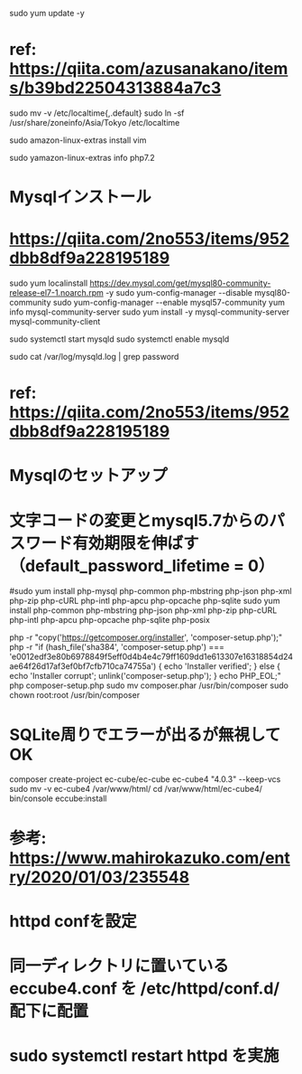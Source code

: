 sudo yum update -y

# ref: https://qiita.com/azusanakano/items/b39bd22504313884a7c3
sudo mv -v /etc/localtime{,.default}
sudo ln -sf /usr/share/zoneinfo/Asia/Tokyo /etc/localtime


sudo amazon-linux-extras install vim

sudo yamazon-linux-extras info php7.2

# Mysqlインストール
# https://qiita.com/2no553/items/952dbb8df9a228195189
sudo yum localinstall https://dev.mysql.com/get/mysql80-community-release-el7-1.noarch.rpm -y
sudo yum-config-manager --disable mysql80-community
sudo yum-config-manager --enable mysql57-community
yum info mysql-community-server
sudo yum install -y mysql-community-server mysql-community-client

sudo systemctl start mysqld
sudo systemctl enable mysqld

sudo cat /var/log/mysqld.log | grep password
# ref: https://qiita.com/2no553/items/952dbb8df9a228195189
# Mysqlのセットアップ
# 文字コードの変更とmysql5.7からのパスワード有効期限を伸ばす（default_password_lifetime = 0）

#sudo yum install php-mysql php-common php-mbstring php-json php-xml php-zip php-cURL php-intl php-apcu php-opcache php-sqlite
sudo yum install php-common php-mbstring php-json php-xml php-zip php-cURL php-intl php-apcu php-opcache php-sqlite php-posix

php -r "copy('https://getcomposer.org/installer', 'composer-setup.php');"
php -r "if (hash_file('sha384', 'composer-setup.php') === 'e0012edf3e80b6978849f5eff0d4b4e4c79ff1609dd1e613307e16318854d24ae64f26d17af3ef0bf7cfb710ca74755a') { echo 'Installer verified'; } else { echo 'Installer corrupt'; unlink('composer-setup.php'); } echo PHP_EOL;"
php composer-setup.php
sudo mv composer.phar /usr/bin/composer
sudo chown root:root /usr/bin/composer

# SQLite周りでエラーが出るが無視してOK
composer create-project ec-cube/ec-cube ec-cube4 "4.0.3" --keep-vcs
sudo mv -v ec-cube4 /var/www/html/
cd /var/www/html/ec-cube4/
bin/console eccube:install

# 参考: https://www.mahirokazuko.com/entry/2020/01/03/235548

# httpd confを設定
# 同一ディレクトリに置いているeccube4.conf を /etc/httpd/conf.d/ 配下に配置
# sudo systemctl restart httpd を実施
